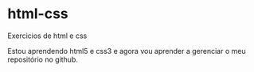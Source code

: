 # html-css
 Exercicios de html e css

Estou aprendendo html5 e css3 e agora vou aprender a gerenciar 
o meu repositório no github.